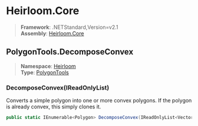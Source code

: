 # Heirloom.Core

> **Framework**: .NETStandard,Version=v2.1  
> **Assembly**: [Heirloom.Core][0]  

## PolygonTools.DecomposeConvex

> **Namespace**: [Heirloom][0]  
> **Type**: [PolygonTools][1]  

### DecomposeConvex(IReadOnlyList<Vector>)

Converts a simple polygon into one or more convex polygons. If the polygon is already convex, this simply clones it.

```cs
public static IEnumerable<Polygon> DecomposeConvex(IReadOnlyList<Vector> polygon)
```

[0]: ../Heirloom.Core.md
[1]: Heirloom.PolygonTools.md
